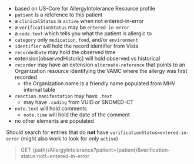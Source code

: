 
- based on US-Core for AllergyIntolerance Resource profile
- `patient` is a reference to this patient
- a `clinicalStatus` is `active` when not entered-in-error
- a `verificationStatus` may be `entered-in-error`
- a `code.text` which tells you what the patient is allergic to
- `category` only `medication`, `food`, and/or `environment`
- `identifier` will hold the record identifier from Vista
- `recordedDate` may hold the observed time
- extension[observedHistoric] will hold observed vs historical
- `recorder` may have an extension `alternate-reference` that points to an Organization resource identifying the VAMC where the allergy was first recorded
  - the Organization.name is a friendly name populated from MHV internal table
- `reaction.manifestation` may have `.text`
  - may have `.coding` from VUID or SNOMED-CT
- `note.text` will hold comments
  - `note.time` will hold the date of the comment
- no other elements are populated

Should search for entries that do **not** have `verificationStatus=entered-in-error` (might also work to look for only `active`)
> GET {path}/AllergyIntolerance?patient={patient}&verification-status:not!=entered-in-error
